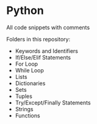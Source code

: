 # Python
All code snippets with comments

Folders in this repository:

- Keywords and Identifiers
- If/Else/Elif Statements
- For Loop
- While Loop
- Lists
- Dictionaries
- Sets
- Tuples
- Try/Except/Finally Statements
- Strings
- Functions
